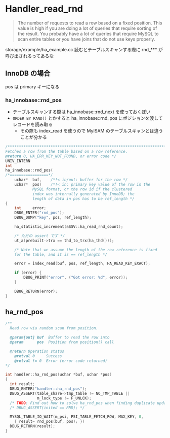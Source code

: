 # Handler_read_rnd

> The number of requests to read a row based on a fixed position. This value is high if you are doing a lot of queries that require sorting of the result. You probably have a lot of queries that require MySQL to scan entire tables or you have joins that do not use keys properly.

storage/example/ha_example.cc 読むとテーブルスキャンする際に rnd_*** が呼び出されるってあるな

## InnoDB の場合

pos は primary キーになる

### ha_innobase::rnd_pos

 * テーブルスキャンする際は ha_innobase::rnd_next を使っておくぽい
 * `ORDER BY RAND()` とかすると ha_innobase::rnd_pos にポジションを渡してレコードを読み取る
   * その際も index_read を使うので MyISAM のテーブルスキャンとは違うことが分かる

```c
/**********************************************************************//**
Fetches a row from the table based on a row reference.
@return	0, HA_ERR_KEY_NOT_FOUND, or error code */
UNIV_INTERN
int
ha_innobase::rnd_pos(
/*=================*/
	uchar*	buf,	/*!< in/out: buffer for the row */
	uchar*	pos)	/*!< in: primary key value of the row in the
			MySQL format, or the row id if the clustered
			index was internally generated by InnoDB; the
			length of data in pos has to be ref_length */
{
	int		error;
	DBUG_ENTER("rnd_pos");
	DBUG_DUMP("key", pos, ref_length);

	ha_statistic_increment(&SSV::ha_read_rnd_count);

    /* ただの assert です */
	ut_a(prebuilt->trx == thd_to_trx(ha_thd()));

	/* Note that we assume the length of the row reference is fixed
	for the table, and it is == ref_length */

	error = index_read(buf, pos, ref_length, HA_READ_KEY_EXACT);

	if (error) {
		DBUG_PRINT("error", ("Got error: %d", error));
	}

	DBUG_RETURN(error);
}
```

## ha_rnd_pos

```c
/**
  Read row via random scan from position.

  @param[out] buf  Buffer to read the row into
  @param      pos  Position from position() call

  @return Operation status
    @retval 0     Success
    @retval != 0  Error (error code returned)
*/

int handler::ha_rnd_pos(uchar *buf, uchar *pos)
{
  int result;
  DBUG_ENTER("handler::ha_rnd_pos");
  DBUG_ASSERT(table_share->tmp_table != NO_TMP_TABLE ||
              m_lock_type != F_UNLCK);
  /* TODO: Find out how to solve ha_rnd_pos when finding duplicate update. */
  /* DBUG_ASSERT(inited == RND); */

  MYSQL_TABLE_IO_WAIT(m_psi, PSI_TABLE_FETCH_ROW, MAX_KEY, 0,
    { result= rnd_pos(buf, pos); })
  DBUG_RETURN(result);
}
```

```